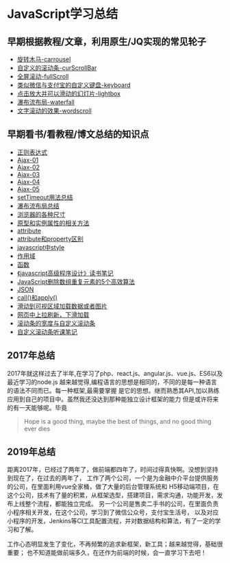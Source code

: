 
# JavaScript学习总结

## 早期根据教程/文章，利用原生/JQ实现的常见轮子

* [旋转木马-carrousel](https://github.com/cy0707/Learn_JavaScript/tree/master/carrousel)
* [自定义的滚动条-curScrollBar](https://github.com/cy0707/Learn_JavaScript/tree/master/cusScrollBar)
* [全屏滚动-fullScroll](https://github.com/cy0707/Learn_JavaScript/tree/master/fullScroll)
* [类似微信与支付宝的自定义键盘-keyboard](https://github.com/cy0707/Learn_JavaScript/tree/master/keyboard)
* [点击放大并可以滑动的幻灯片-lightbox](https://github.com/cy0707/Learn_JavaScript/tree/master/lightbox)
* [瀑布流布局-waterfall](https://github.com/cy0707/Learn_JavaScript/tree/master/waterfall)
* [文字滚动的效果-wordscroll](https://github.com/cy0707/Learn_JavaScript/tree/master/wordscroll)


## 早期看书/看教程/博文总结的知识点

* [正则表达式](https://github.com/cy0707/Learn_JavaScript/issues/1)
* [Ajax-01](https://github.com/cy0707/Learn_JavaScript/issues/4)
* [Ajax-02](https://github.com/cy0707/Learn_JavaScript/issues/20)
* [Ajax-03](https://github.com/cy0707/Learn_JavaScript/issues/21)
* [Ajax-04](https://github.com/cy0707/Learn_JavaScript/issues/22)
* [Ajax-05](https://github.com/cy0707/Learn_JavaScript/issues/36)
* [setTimeout用法总结](https://github.com/cy0707/Learn_JavaScript/issues/19)
* [瀑布流布局总结](https://github.com/cy0707/Learn_JavaScript/issues/18)
* [浏览器的各种尺寸](https://github.com/cy0707/Learn_JavaScript/issues/17)
* [原型和实例属性的相关方法](https://github.com/cy0707/Learn_JavaScript/issues/15)
* [attribute](https://github.com/cy0707/Learn_JavaScript/issues/14)
* [attribute和property区别](https://github.com/cy0707/Learn_JavaScript/issues/32)
* [javascript中style](https://github.com/cy0707/Learn_JavaScript/issues/13)
* [作用域](https://github.com/cy0707/Learn_JavaScript/issues/12)
* [函数](https://github.com/cy0707/Learn_JavaScript/issues/11)
* [《javascript高级程序设计》读书笔记](https://github.com/cy0707/Learn_JavaScript/issues/3)
* [JavaScript删除数组重复元素的5个高效算法](https://github.com/cy0707/Learn_JavaScript/issues/7)
* [JSON](https://github.com/cy0707/Learn_JavaScript/issues/6)
* [call()和apply()](https://github.com/cy0707/Learn_JavaScript/issues/8)
* [滑动到可视区域加载数据或者图片](https://github.com/cy0707/Learn_JavaScript/issues/26)
* [网页中上拉刷新，下滑加载](https://github.com/cy0707/Learn_JavaScript/issues/27)
* [滚动条的宽度与自定义滚动条](https://github.com/cy0707/Learn_JavaScript/issues/28)
* [自定义滚动条听课笔记](https://github.com/cy0707/Learn_JavaScript/issues/29)

## 2017年总结

2017年就这样过去了半年,在学习了php、react.js、angular.js、vue.js、ES6以及最近学习的node.js
越来越觉得,编程语言的思想是相同的，不同的是每一种语言的语法不同而已。每一种框架,最需要掌握
是它的思想。继而熟悉其API,加以熟练应用到自己的项目中。虽然我还没达到那种能独立设计框架的能力
但是或许将来的有一天能够呢。毕竟

> Hope is a good thing, maybe the best of things, and no good thing ever dies

## 2019年总结

距离2017年，已经过了两年了，做前端都四年了，时间过得真快啊。没想到坚持到现在了，在过去的两年了，
工作了两个公司，一个是为金融中介平台提供服务的公司，在里面利用vue全家桶，做了大量的后台管理系统和
H5移动端项目，在这个公司，技术有了量的积累，从框架选型，搭建项目，需求沟通，功能开发，发布上线整个流程，都能独立完成。
另一个公司是售卖二手书的公司，在里面负责小程序相关开发，在这个公司，学习到了微信公众号，支付宝生活号，
以及对应小程序的开发，Jenkins等CI工具配置流程，并对数据结构和算法，有了一定的学习和了解。

工作心态明显发生了变化，不再频繁的追求新框架，新工具；越来越觉得，基础很重要；
也不知道能做前端多久，在还作为前端的时候，会一直学习下去吧！
